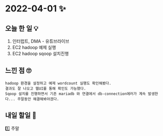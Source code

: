# 2022-04-01 ✨

## 오늘 한 일 💡
1. 인터럽트, DMA - 유튜브라이브
2. EC2 hadoop 예제 실행
3. EC2 hadoop sqoop 설치진행




## 느낀 점 🙄
```
hadoop 환경을 설정하고 예제 wordcount 실행도 확인해봤다.  
결과도 잘 나오고 웹UI를 통해 확인도 가능했다.  
Sqoop 설치를 진행하면서 기존 mariadb 와 연결에서 db-connection에러가 계속 발생한다... 주말동안 해결해봐야겠다.
```

## 내일 할일 🧐
1️⃣  주말   

